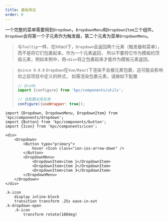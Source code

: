 ```yaml
---
title: 基础用法
order: 0
---
```


一个完整的菜单需要用到`Dropdown`，`DropdownMenu`和`DropdownItem`三个组件。
`Dropdown`会将第一个子元素作为触发器，第二个元素为菜单`DropdownMenu`。

> 与`Tooltip`一样，在Intact下，`Dropdown`会返回两个元素（触发器和菜单），而不是将它们包裹起来，作为一个元素返回，
> 所以不要将它作为模板的顶级元素，例如本例中，用`<div>`将之包裹起来才能作为模板元素返回。

> `@since 0.9.0` `Dropdown`在`Vue/React`下渲染不会被元素包裹，这可能会影响你之前项目中定义的样式，
> 如需渲染包裹元素，请做如下配置
> ```js
> // @code 
> import {configure} from 'kpc/components/utils';
>
> // 该配置全局生效
> configure({useWrapper: true});
> ```


```vdt
import {Dropdown, DropdownMenu, DropdownItem} from 'kpc/components/dropdown';
import {Button} from 'kpc/components/button';
import {Icon} from 'kpc/components/icon';

<div>
    <Dropdown>
        <Button type="primary">
            hover <Icon class="ion-ios-arrow-down" />
        </Button>
        <DropdownMenu>
            <DropdownItem>item 1</DropdownItem>
            <DropdownItem>item 2</DropdownItem>
            <DropdownItem>item 3</DropdownItem>
        </DropdownMenu>
    </Dropdown>
</div>
```

```styl
.k-icon
    display inline-block
    transition transform .25s ease-in-out
.k-dropdown-open
    .k-icon
        transform rotate(180deg)
```
